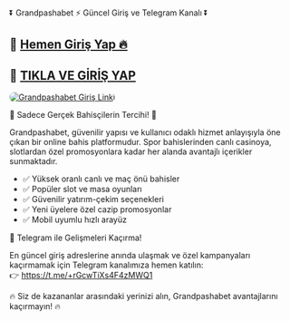 <p class="highlight">⏬ Grandpashabet ⚡ Güncel Giriş ve Telegram Kanalı ⏬</p>

<h2>🔗 <a href="https://cutt.ly/Grand2025-giris" target="_blank">Hemen Giriş Yap 🔥</a></h2>
<h2>🔗 <a href="https://cutt.ly/Grand2025-giris" target="_blank">TIKLA VE GİRİŞ YAP</a></h2>

<a href="https://cutt.ly/Grand2025-giris" title="Grandpashabet Giriş">
  <img src="https://i.ibb.co/rG4VdgSv/images-6.jpg" alt="Grandpashabet Giriş Linki" style="max-width:100%; height:auto; border-radius:8px;">
</a>

<p class="highlight">🎁 Sadece Gerçek Bahisçilerin Tercihi! 🎁</p>

<p>
  Grandpashabet, güvenilir yapısı ve kullanıcı odaklı hizmet anlayışıyla öne çıkan bir online bahis platformudur.
  Spor bahislerinden canlı casinoya, slotlardan özel promosyonlara kadar her alanda avantajlı içerikler sunmaktadır.
</p>

<ul>
  <li>✅ Yüksek oranlı canlı ve maç önü bahisler</li>
  <li>✅ Popüler slot ve masa oyunları</li>
  <li>✅ Güvenilir yatırım-çekim seçenekleri</li>
  <li>✅ Yeni üyelere özel cazip promosyonlar</li>
  <li>✅ Mobil uyumlu hızlı arayüz</li>
</ul>

<p class="highlight">📲 Telegram ile Gelişmeleri Kaçırma!</p>
<p>
  En güncel giriş adreslerine anında ulaşmak ve özel kampanyaları kaçırmamak için Telegram kanalımıza hemen katılın:
  <br>
  👉 <a href="https://t.me/+rGcwTiXs4F4zMWQ1" target="_blank">https://t.me/+rGcwTiXs4F4zMWQ1</a>
</p>

<p class="highlight">🔥 Siz de kazananlar arasındaki yerinizi alın, Grandpashabet avantajlarını kaçırmayın! 🔥</p>
